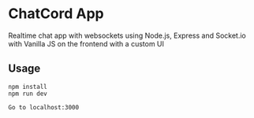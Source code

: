 # ChatCord App
Realtime chat app with websockets using Node.js, Express and Socket.io with Vanilla JS on the frontend with a custom UI
## Usage
```
npm install
npm run dev

Go to localhost:3000
```